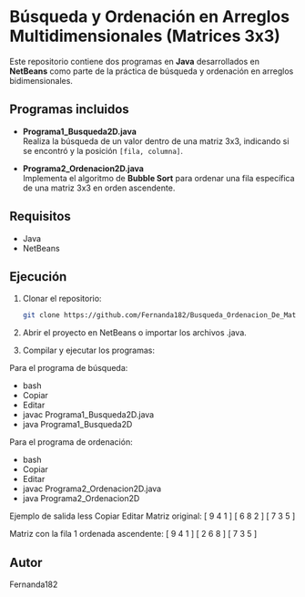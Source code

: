 # Búsqueda y Ordenación en Arreglos Multidimensionales (Matrices 3x3)

Este repositorio contiene dos programas en **Java** desarrollados en **NetBeans** como parte de la práctica de búsqueda y ordenación en arreglos bidimensionales.


## Programas incluidos

- **Programa1_Busqueda2D.java**  
  Realiza la búsqueda de un valor dentro de una matriz 3x3, indicando si se encontró y la posición `[fila, columna]`.

- **Programa2_Ordenacion2D.java**  
  Implementa el algoritmo de **Bubble Sort** para ordenar una fila específica de una matriz 3x3 en orden ascendente.


## Requisitos

- Java   
- NetBeans   


## Ejecución

1. Clonar el repositorio:  
   ```bash
   git clone https://github.com/Fernanda182/Busqueda_Ordenacion_De_Matrices.git
   
2. Abrir el proyecto en NetBeans o importar los archivos .java.

3. Compilar y ejecutar los programas:

Para el programa de búsqueda:
- bash
- Copiar
- Editar
- javac Programa1_Busqueda2D.java
- java Programa1_Busqueda2D

Para el programa de ordenación:
- bash
- Copiar
- Editar
- javac Programa2_Ordenacion2D.java
- java Programa2_Ordenacion2D

Ejemplo de salida
less
Copiar
Editar
Matriz original:
[ 9 4 1 ]
[ 6 8 2 ]
[ 7 3 5 ]

Matriz con la fila 1 ordenada ascendente:
[ 9 4 1 ]
[ 2 6 8 ]
[ 7 3 5 ]

## Autor
Fernanda182
